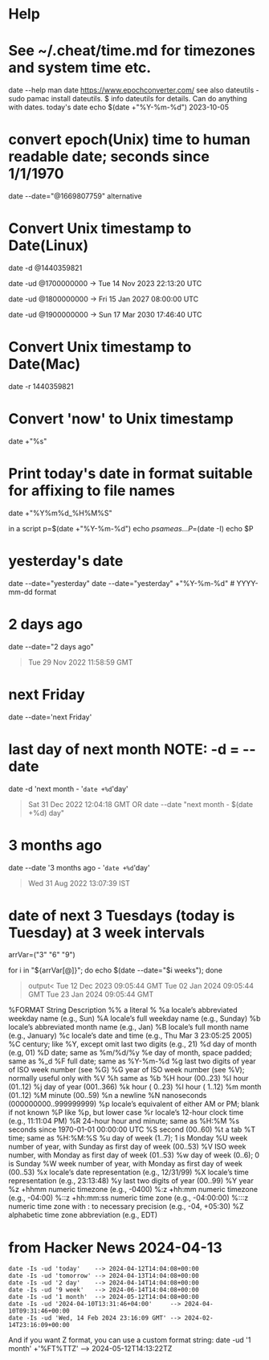 # Help
# See ~/.cheat/time.md for timezones and system time etc.
date --help
man date
https://www.epochconverter.com/
  see also
  dateutils - sudo pamac install dateutils. $ info dateutils for details. Can do anything with dates.
  today's date
echo  $(date +"%Y-%m-%d")
 2023-10-05

# convert epoch(Unix) time to human readable date; seconds since 1/1/1970 

date --date="@1669807759"
 alternative 

# Convert Unix timestamp to Date(Linux)

date -d @1440359821

date -ud @1700000000
-> Tue 14 Nov 2023 22:13:20 UTC

date -ud @1800000000
-> Fri 15 Jan 2027 08:00:00 UTC

date -ud @1900000000
-> Sun 17 Mar 2030 17:46:40 UTC

# Convert Unix timestamp to Date(Mac)
date -r 1440359821

# Convert 'now' to Unix timestamp 
date +"%s"

# Print today's date in format suitable for affixing to file names
date +"%Y%m%d_%H%M%S"

 in a script
p=$(date +"%Y-%m-%d")
echo $p
 same as ...
P=$(date -I)
echo $P

# yesterday's date
date --date="yesterday"
date  --date="yesterday" +"%Y-%m-%d" # YYYY-mm-dd format

# 2 days ago 
date --date="2 days ago" 
> Tue 29 Nov 2022 11:58:59 GMT

# next Friday
date --date='next Friday'

# last day of next month  NOTE: -d = --date 
date -d 'next month - '`date +%d`'day'
> Sat 31 Dec 2022 12:04:18 GMT
OR
date --date "next month - $(date +%d) day"

# 3 months ago
date --date '3 months ago - '`date +%d`'day'
> Wed 31 Aug 2022 13:07:39 IST

# date of next 3 Tuesdays (today is Tuesday) at 3 week intervals
arrVar=("3" "6" "9")

for i in "${arrVar[@]}"; do
echo $(date --date="$i weeks");
done
>output<
Tue 12 Dec 2023 09:05:44 GMT
Tue 02 Jan 2024 09:05:44 GMT
Tue 23 Jan 2024 09:05:44 GMT


%FORMAT String 	Description
%% 	a literal %
%a 	locale’s abbreviated weekday name (e.g., Sun)
%A 	locale’s full weekday name (e.g., Sunday)
%b 	locale’s abbreviated month name (e.g., Jan)
%B 	locale’s full month name (e.g., January)
%c 	locale’s date and time (e.g., Thu Mar 3 23:05:25 2005)
%C 	century; like %Y, except omit last two digits (e.g., 21)
%d 	day of month (e.g, 01)
%D 	date; same as %m/%d/%y
%e 	day of month, space padded; same as %_d
%F 	full date; same as %Y-%m-%d
%g 	last two digits of year of ISO week number (see %G)
%G 	year of ISO week number (see %V); normally useful only with %V
%h 	same as %b
%H 	hour (00..23)
%I 	hour (01..12)
%j 	day of year (001..366)
%k 	hour ( 0..23)
%l 	hour ( 1..12)
%m 	month (01..12)
%M 	minute (00..59)
%n 	a newline
%N 	nanoseconds (000000000..999999999)
%p 	locale’s equivalent of either AM or PM; blank if not known
%P 	like %p, but lower case
%r 	locale’s 12-hour clock time (e.g., 11:11:04 PM)
%R 	24-hour hour and minute; same as %H:%M
%s 	seconds since 1970-01-01 00:00:00 UTC
%S 	second (00..60)
%t 	a tab
%T 	time; same as %H:%M:%S
%u 	day of week (1..7); 1 is Monday
%U 	week number of year, with Sunday as first day of week (00..53)
%V 	ISO week number, with Monday as first day of week (01..53)
%w 	day of week (0..6); 0 is Sunday
%W 	week number of year, with Monday as first day of week (00..53)
%x 	locale’s date representation (e.g., 12/31/99)
%X 	locale’s time representation (e.g., 23:13:48)
%y 	last two digits of year (00..99)
%Y 	year
%z 	+hhmm numeric timezone (e.g., -0400)
%:z 	+hh:mm numeric timezone (e.g., -04:00)
%::z 	+hh:mm:ss numeric time zone (e.g., -04:00:00)
%:::z 	numeric time zone with : to necessary precision (e.g., -04, +05:30)
%Z 	alphabetic time zone abbreviation (e.g., EDT) 

# from Hacker News 2024-04-13
    date -Is -ud 'today'    --> 2024-04-12T14:04:08+00:00
    date -Is -ud 'tomorrow' --> 2024-04-13T14:04:08+00:00
    date -Is -ud '2 day'    --> 2024-04-14T14:04:08+00:00
    date -Is -ud '9 week'   --> 2024-06-14T14:04:08+00:00
    date -Is -ud '1 month'  --> 2024-05-12T14:04:08+00:00
    date -Is -ud '2024-04-10T13:31:46+04:00'     --> 2024-04-10T09:31:46+00:00
    date -Is -ud 'Wed, 14 Feb 2024 23:16:09 GMT' --> 2024-02-14T23:16:09+00:00

And if you want Z format, you can use a custom format string:
    date -ud '1 month' +'%FT%TTZ' --> 2024-05-12T14:13:22TZ

